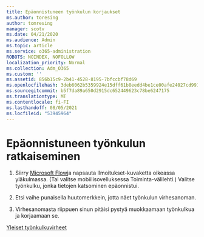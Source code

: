 ```yaml
---
title: Epäonnistuneen työnkulun korjaukset
ms.author: toresing
author: tomresing
manager: scotv
ms.date: 04/21/2020
ms.audience: Admin
ms.topic: article
ms.service: o365-administration
ROBOTS: NOINDEX, NOFOLLOW
localization_priority: Normal
ms.collection: Adm_O365
ms.custom: ''
ms.assetid: 856b15c9-2b41-4528-8195-7bfccbf78d69
ms.openlocfilehash: 3deb6062b5359924e15dff61b8eedd4be1ce00afe24027cd9917271bd5bbe48d
ms.sourcegitcommit: b5f7da89a650d2915dc652449623c78be6247175
ms.translationtype: MT
ms.contentlocale: fi-FI
ms.lasthandoff: 08/05/2021
ms.locfileid: "53945964"
---
```

# <a name="fix-a-flow-that-failed"></a>Epäonnistuneen työnkulun ratkaiseminen

1. Siirry [Microsoft Flow](https://flow.microsoft.com/)ja napsauta Ilmoitukset-kuvaketta oikeassa yläkulmassa. (Tai valitse mobiilisovelluksessa Toiminta-välilehti.) Valitse työnkulku, jonka tietojen katsominen epäonnistui.
    
2. Etsi vaihe punaisella huutomerkkein, jotta näet työnkulun virhesanoman.
    
3. Virhesanomasta riippuen sinun pitäisi pystyä muokkaamaan työnkulkua ja korjaamaan se. 
    
[Yleiset työnkulkuvirheet](https://go.microsoft.com/fwlink/?linkid=872110)
  


